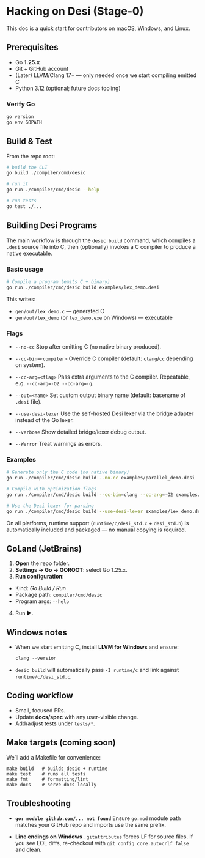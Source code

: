# Hacking on Desi (Stage-0)

This doc is a quick start for contributors on macOS, Windows, and Linux.

## Prerequisites

- Go **1.25.x**
- Git + GitHub account
- (Later) LLVM/Clang 17+ — only needed once we start compiling emitted C
- Python 3.12 (optional; future docs tooling)

### Verify Go

```bash
go version
go env GOPATH
```

## Build & Test

From the repo root:

```bash
# build the CLI
go build ./compiler/cmd/desic

# run it
go run ./compiler/cmd/desic --help

# run tests
go test ./...
```

## Building Desi Programs

The main workflow is through the `desic build` command, which compiles a `.desi` source file into C, then (optionally) invokes a C compiler to produce a native executable.

### Basic usage

```bash
# Compile a program (emits C + binary)
go run ./compiler/cmd/desic build examples/lex_demo.desi
```

This writes:

* `gen/out/lex_demo.c` — generated C
* `gen/out/lex_demo` (or `lex_demo.exe` on Windows) — executable

### Flags

* `--no-cc`
  Stop after emitting C (no native binary produced).

* `--cc-bin=<compiler>`
  Override C compiler (default: `clang`/`cc` depending on system).

* `--cc-arg=<flag>`
  Pass extra arguments to the C compiler.
  Repeatable, e.g. `--cc-arg=-O2 --cc-arg=-g`.

* `--out=<name>`
  Set custom output binary name (default: basename of `.desi` file).

* `--use-desi-lexer`
  Use the self-hosted Desi lexer via the bridge adapter instead of the Go lexer.

* `--verbose`
  Show detailed bridge/lexer debug output.

* `--Werror`
  Treat warnings as errors.

### Examples

```bash
# Generate only the C code (no native binary)
go run ./compiler/cmd/desic build --no-cc examples/parallel_demo.desi

# Compile with optimization flags
go run ./compiler/cmd/desic build --cc-bin=clang --cc-arg=-O2 examples/parallel_demo.desi

# Use the Desi lexer for parsing
go run ./compiler/cmd/desic build --use-desi-lexer examples/lex_demo.desi
```

On all platforms, runtime support (`runtime/c/desi_std.c` + `desi_std.h`) is automatically included and packaged — no manual copying is required.

## GoLand (JetBrains)

1. **Open** the repo folder.
2. **Settings → Go → GOROOT**: select Go 1.25.x.
3. **Run configuration**:

* Kind: *Go Build / Run*
* Package path: `compiler/cmd/desic`
* Program args: `--help`

4. Run ▶️.

## Windows notes

* When we start emitting C, install **LLVM for Windows** and ensure:

  ```powershell
  clang --version
  ```
* `desic build` will automatically pass `-I runtime/c` and link against `runtime/c/desi_std.c`.

## Coding workflow

* Small, focused PRs.
* Update **docs/spec** with any user-visible change.
* Add/adjust tests under `tests/*`.

## Make targets (coming soon)

We’ll add a Makefile for convenience:

```
make build   # builds desic + runtime
make test    # runs all tests
make fmt     # formatting/lint
make docs    # serve docs locally
```

## Troubleshooting

* **`go: module github.com/... not found`**
  Ensure `go.mod` module path matches your GitHub repo and imports use the same prefix.

* **Line endings on Windows**
  `.gitattributes` forces LF for source files. If you see EOL diffs, re-checkout with
  `git config core.autocrlf false` and clean.
